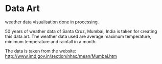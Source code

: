 Data Art 
================================

weather data visualisation done in processing.

50 years of weather data of Santa Cruz, Mumbai, India is taken for creating this data art. The weather data used are average maximum temperature, minimum temperature and rainfall in a month. 

The data is taken from the website: http://www.imd.gov.in/section/nhac/mean/Mumbai.htm

